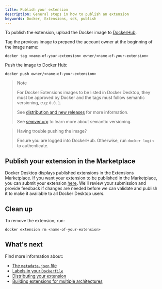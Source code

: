 ```yaml
---
title: Publish your extension
description: General steps in how to publish an extension
keywords: Docker, Extensions, sdk, publish
---
```


To publish the extension, upload the Docker image to [DockerHub](https://hub.docker.com/).

Tag the previous image to prepend the account owner at the beginning of the image name:

`docker tag <name-of-your-extension> owner/<name-of-your-extension>`

Push the image to Docker Hub:

`docker push owner/<name-of-your-extension>`

> Note
> 
> For Docker Extensions images to be listed in Docker Desktop, they must be approved by Docker and the tags must follow semantic versioning, e.g: `0.0.1`.
> 
> See [distribution and new releases](DISTRIBUTION.md#distribution-and-new-releases) for more information.
> 
> See [semver.org](https://semver.org/) to learn more about semantic versioning.
> 

> Having trouble pushing the image?
> 
> Ensure you are logged into DockerHub. Otherwise, run `docker login` to authenticate.
> 

## Publish your extension in the Marketplace

Docker Desktop displays published extensions in the Extensions Marketplace.
If you want your extension to be published in the Marketplace, you can submit your extension [here](https://www.docker.com/products/extensions/submissions/). We'll review your submission and provide feedback if changes are needed before we can validate and publish it to make it available to all Docker Desktop users.

## Clean up

To remove the extension, run:

`docker extension rm <name-of-your-extension>`

## What's next
Find more information about:
- [The `metadata.json` file](METADATA.md)
- [Labels in your `Dockerfile`](labels.md)
- [Distributing your extension](DISTRIBUTION.md)
- [Building extensions for multiple architectures](multi-arch.md)
